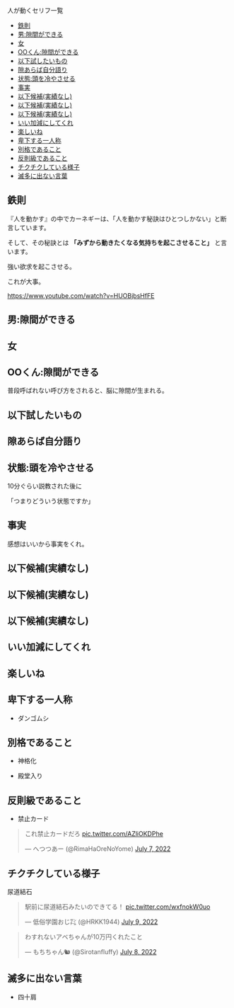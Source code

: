 
人が動くセリフ一覧

- [鉄則](#鉄則)
- [男:隙間ができる](#男隙間ができる)
- [女](#女)
- [OOくん:隙間ができる](#ooくん隙間ができる)
- [以下試したいもの](#以下試したいもの)
- [隙あらば自分語り](#隙あらば自分語り)
- [状態:頭を冷やさせる](#状態頭を冷やさせる)
- [事実](#事実)
- [以下候補(実績なし)](#以下候補実績なし)
- [以下候補(実績なし)](#以下候補実績なし-1)
- [以下候補(実績なし)](#以下候補実績なし-2)
- [いい加減にしてくれ](#いい加減にしてくれ)
- [楽しいね](#楽しいね)
- [卑下する一人称](#卑下する一人称)
- [別格であること](#別格であること)
- [反則級であること](#反則級であること)
- [チクチクしている様子](#チクチクしている様子)
- [滅多に出ない言葉](#滅多に出ない言葉)



## 鉄則

『人を動かす』の中でカーネギーは、「人を動かす秘訣はひとつしかない」と断言しています。

そして、その秘訣とは **「みずから動きたくなる気持ちを起こさせること」**
と言います。

強い欲求を起こさせる。

これが大事。

https://www.youtube.com/watch?v=HUOBjbsHfFE



## 男:隙間ができる


## 女


## OOくん:隙間ができる

普段呼ばれない呼び方をされると、脳に隙間が生まれる。


## 以下試したいもの


## 隙あらば自分語り


## 状態:頭を冷やさせる

10分ぐらい説教された後に

「つまりどういう状態ですか」


## 事実

感想はいいから事実をくれ。



## 以下候補(実績なし)

## 以下候補(実績なし)

## 以下候補(実績なし)

## いい加減にしてくれ

## 楽しいね


## 卑下する一人称

- ダンゴムシ




## 別格であること

- 神格化

- 殿堂入り


## 反則級であること

- 禁止カード

<blockquote class="twitter-tweet"><p lang="ja" dir="ltr">これ禁止カードだろ <a href="https://t.co/AZliOKDPhe">pic.twitter.com/AZliOKDPhe</a></p>&mdash; へつつあー (@RimaHaOreNoYome) <a href="https://twitter.com/RimaHaOreNoYome/status/1545061953030070272?ref_src=twsrc%5Etfw">July 7, 2022</a></blockquote> <script async src="https://platform.twitter.com/widgets.js" charset="utf-8"></script>



## チクチクしている様子

尿道結石

<blockquote class="twitter-tweet"><p lang="ja" dir="ltr">駅前に尿道結石みたいのできてる！ <a href="https://t.co/wxfnokW0uo">pic.twitter.com/wxfnokW0uo</a></p>&mdash; 低俗学園おじ㌠ (@HRKK1944) <a href="https://twitter.com/HRKK1944/status/1545603715444649985?ref_src=twsrc%5Etfw">July 9, 2022</a></blockquote> <script async src="https://platform.twitter.com/widgets.js" charset="utf-8"></script>




<blockquote class="twitter-tweet"><p lang="ja" dir="ltr">わすれないアベちゃんが10万円くれたこと</p>&mdash; もちちゃん🐿 (@Sirotanfluffy) <a href="https://twitter.com/Sirotanfluffy/status/1545329703359492096?ref_src=twsrc%5Etfw">July 8, 2022</a></blockquote> <script async src="https://platform.twitter.com/widgets.js" charset="utf-8"></script>





## 滅多に出ない言葉

- 四十肩




